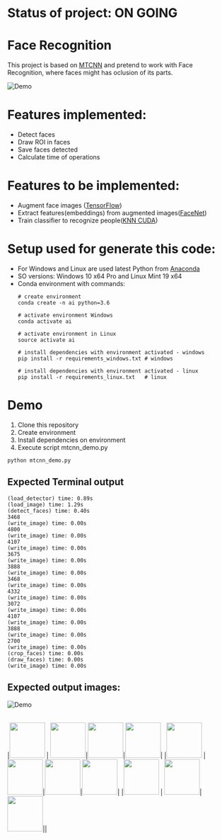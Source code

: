 # Status of project: ON GOING

# Face Recognition
This project is based on [MTCNN](https://github.com/ipazc/mtcnn) and pretend to work with Face Recognition, where faces might has oclusion of its parts.

![Demo](https://github.com/dayvsonsantos/face_recognition/blob/master/img/demo_faces.jpg)

# Features implemented:
* Detect faces
* Draw ROI in faces
* Save faces detected
* Calculate time of operations

# Features to be implemented:
* Augment face images ([TensorFlow](https://github.com/tensorflow/tensorflow))
* Extract features(embeddings) from augmented images([FaceNet](https://github.com/davidsandberg/facenet))
* Train classifier to recognize people([KNN CUDA](https://github.com/chrischoy/knn_cuda))

# Setup used for generate this code:
* For Windows and Linux are used latest Python from [Anaconda](https://www.anaconda.com/download/#linux)
* SO versions: Windows 10 x64 Pro and Linux Mint 19 x64
* Conda environment with commands:
  ```
  # create environment
  conda create -n ai python=3.6
  
  # activate environment Windows
  conda activate ai
  
  # activate environment in Linux
  source activate ai
  
  # install dependencies with environment activated - windows
  pip install -r requirements_windows.txt # windows
  
  # install dependencies with environment activated - linux
  pip install -r requirements_linux.txt   # linux
  ```
# Demo
1. Clone this repository
2. Create environment
3. Install dependencies on environment
4. Execute script mtcnn_demo.py
```
python mtcnn_demo.py
```

## Expected Terminal output
```
(load_detector) time: 0.89s                                                                                                                                                                                                                    
(load_image) time: 1.29s                                                                                                                                                                                                                       
(detect_faces) time: 0.40s                                                                                                                                                                                                                     
3468                                                                                                                                                                                                                                           
(write_image) time: 0.00s                                                                                                                                                                                                                      
4800                                                                                                                                                                                                                                           
(write_image) time: 0.00s                                                                                                                                                                                                                      
4107                                                                                                                                                                                                                                           
(write_image) time: 0.00s                                                                                                                                                                                                                      
3675                                                                                                                                                                                                                                           
(write_image) time: 0.00s                                                                                                                                                                                                                      
3888                                                                                                                                                                                                                                           
(write_image) time: 0.00s                                                                                                                                                                                                                      
3468                                                                                                                                                                                                                                           
(write_image) time: 0.00s                                                                                                                                                                                                                      
4332                                                                                                                                                                                                                                           
(write_image) time: 0.00s                                                                                                                                                                                                                      
3072                                                                                                                                                                                                                                           
(write_image) time: 0.00s                                                                                                                                                                                                                      
4107                                                                                                                                                                                                                                           
(write_image) time: 0.00s                                                                                                                                                                                                                      
3888                                                                                                                                                                                                                                           
(write_image) time: 0.00s                                                                                                                                                                                                                      
2700                                                                                                                                                                                                                                           
(write_image) time: 0.00s                                                                                                                                                                                                                      
(crop_faces) time: 0.00s                                                                                                                                                                                                                       
(draw_faces) time: 0.00s                                                                                                                                                                                                                       
(write_image) time: 0.00s
```
## Expected output images:
![Demo](https://github.com/dayvsonsantos/face_recognition/blob/master/img/demo_faces.jpg)

| | | | |
|:-------------------------:|:-------------------------:|:-------------------------:|:-------------------------:|

|<img width="80" src="https://github.com/dayvsonsantos/face_recognition/blob/master/img/face_0.jpg">  |  <img width="80" src="https://github.com/dayvsonsantos/face_recognition/blob/master/img/face_3.jpg">|<img width="80" src="https://github.com/dayvsonsantos/face_recognition/blob/master/img/face_6.jpg">|<img width="80" src="https://github.com/dayvsonsantos/face_recognition/blob/master/img/face_9.jpg">|
|<img width="80" src="https://github.com/dayvsonsantos/face_recognition/blob/master/img/face_1.jpg">  |  <img width="80" src="https://github.com/dayvsonsantos/face_recognition/blob/master/img/face_4.jpg">|<img width="80" src="https://github.com/dayvsonsantos/face_recognition/blob/master/img/face_7.jpg">|<img width="80" src="https://github.com/dayvsonsantos/face_recognition/blob/master/img/face_10.jpg">|
|<img width="80" src="https://github.com/dayvsonsantos/face_recognition/blob/master/img/face_2.jpg">  |  <img width="80" src="https://github.com/dayvsonsantos/face_recognition/blob/master/img/face_5.jpg">|<img width="80" src="https://github.com/dayvsonsantos/face_recognition/blob/master/img/face_8.jpg">||
